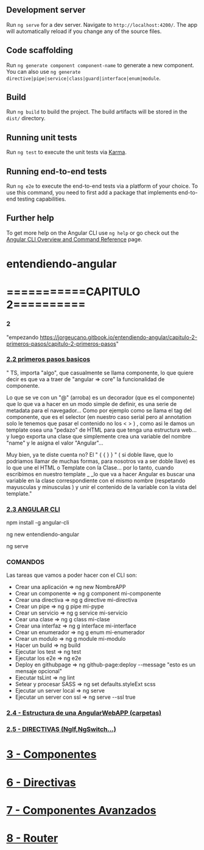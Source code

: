 
## Development server

Run `ng serve` for a dev server. Navigate to `http://localhost:4200/`. The app will automatically reload if you change any of the source files.

## Code scaffolding

Run `ng generate component component-name` to generate a new component. You can also use `ng generate directive|pipe|service|class|guard|interface|enum|module`.

## Build

Run `ng build` to build the project. The build artifacts will be stored in the `dist/` directory.

## Running unit tests

Run `ng test` to execute the unit tests via [Karma](https://karma-runner.github.io).

## Running end-to-end tests

Run `ng e2e` to execute the end-to-end tests via a platform of your choice. To use this command, you need to first add a package that implements end-to-end testing capabilities.

## Further help

To get more help on the Angular CLI use `ng help` or go check out the [Angular CLI Overview and Command Reference](https://angular.io/cli) page.

# entendiendo-angular

# ===========CAPITULO 2==========

### 2

 "empezando https://jorgeucano.gitbook.io/entendiendo-angular/capitulo-2-primeros-pasos/capitulo-2-primeros-pasos"

### <a href="https://jorgeucano.gitbook.io/entendiendo-angular/capitulo-2-primeros-pasos/capitulo-22-mi-primera-app">2.2 primeros pasos basicos</a>



" TS, importa "algo", que casualmente se llama componente, lo que quiere decir es que va a traer de "angular => core" la funcionalidad de componente.

Lo que se ve con un "@" (arroba) es un decorador (que es el componente) que lo que va a hacer en un modo simple de definir, es una serie de metadata para el navegador... Como por ejemplo como se llama el tag del componente, que es el selector (en nuestro caso serial pero al annotation solo le tenemos que pasar el contenido no los < > ) , como asi le damos un template osea una "pedazo" de HTML para que tenga una estructura web... y luego exporta una clase que simplemente crea una variable del nombre "name" y le asigna el valor "Angular"...

Muy bien, ya te diste cuenta no? El " { { } } " ( si doble llave, que lo podriamos llamar de muchas formas, para nosotros va a ser doble llave) es lo que une el HTML o Template con la Clase... por lo tanto, cuando escribimos en nuestro template _ _lo que va a hacer Angular es buscar una variable en la clase correspondiente con el mismo nombre (respetando mayusculas y minusculas ) y unir el contenido de la variable con la vista del template."


### <a href="https://jorgeucano.gitbook.io/entendiendo-angular/capitulo-2-primeros-pasos/23-angular-cli">2.3 ANGULAR CLI </a>



npm install -g angular-cli

ng new entendiendo-angular

ng serve

### COMANDOS
Las tareas que vamos a poder hacer con el CLI son:
* Crear una aplicación => ng new NombreAPP
* Crear un componente => ng g component mi-componente
* Crear una directiva => ng g directive mi-directiva
* Crear un pipe => ng g pipe mi-pype
* Crear un servicio => ng g service mi-servicio
* Cear una clase => ng g class mi-clase
* Crear una interfaz => ng g interface mi-interface
* Crear un enumerador => ng g enum mi-enumerador
* Crear un modulo => ng g module mi-modulo
* Hacer un build => ng build
* Ejecutar los test => ng test
* Ejecutar los e2e => ng e2e
* Deploy en githubpage => ng github-page:deploy --message "esto es un mensaje opcional"
* Ejecutar tsLint => ng lint
* Setear y procesar SASS => ng set defaults.styleExt scss
* Ejecutar un server local => ng serve
* Ejecutar un server con ssl => ng serve --ssl true

### <a href="https://jorgeucano.gitbook.io/entendiendo-angular/capitulo-2-primeros-pasos/24-arquitectura-de-una-angular-webapp">2.4 - Estructura de una AngularWebAPP (carpetas)</a>

### <a href="https://jorgeucano.gitbook.io/entendiendo-angular/capitulo-2-primeros-pasos/25-directivas"> 2.5 - DIRECTIVAS (NgIf,NgSwitch...)</a>

# <a href="https://jorgeucano.gitbook.io/entendiendo-angular/capitulo-3-componentes/capitulo-3-componentes">3 - Componentes</a>

# <a href="https://jorgeucano.gitbook.io/entendiendo-angular/capitulo-6-directivas/capitulo-5-directivass">6 - Directivas</a>

# <a href="https://jorgeucano.gitbook.io/entendiendo-angular/capitulo-7-componentes-avanzados/capitulo-6-componentes-avanzados">7 - Componentes Avanzados</a>

# <a href="https://jorgeucano.gitbook.io/entendiendo-angular/capitulo-8-router/capitulo-7-router">8 - Router</a>